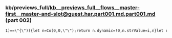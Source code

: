 ### kb/previews_full/kb__previews_full__flows__master-first__master-and-slot@guest.har.part001.md.part001.md (part 002)

```md
1)==\"{\")){let n=Co(0,0,\"\");return n.dynamic=!0,n.strValue=i,n}let r=Ii(i,e);return Co(r.durat
```

```
